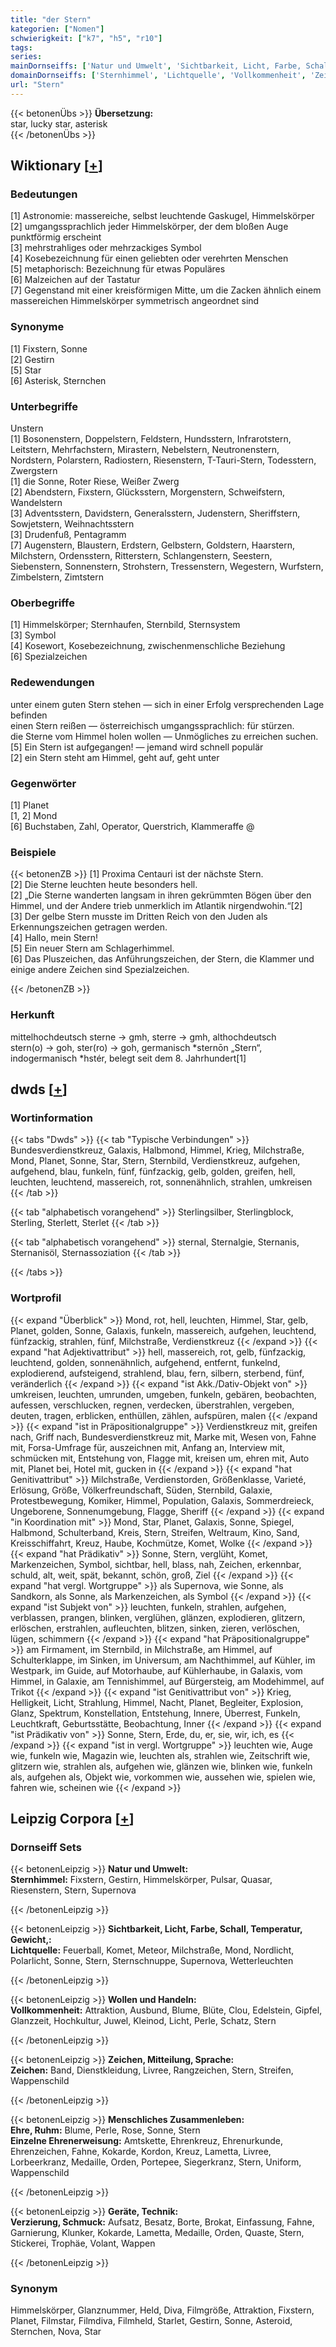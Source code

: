 ```yaml
---
title: "der Stern"
kategorien: ["Nomen"]
schwierigkeit: ["k7", "h5", "r10"]
tags:
series:
mainDornseiffs: ['Natur und Umwelt', 'Sichtbarkeit, Licht, Farbe, Schall, Temperatur, Gewicht,', 'Wollen und Handeln', 'Zeichen, Mitteilung, Sprache', 'Menschliches Zusammenleben', 'Geräte, Technik']
domainDornseiffs: ['Sternhimmel', 'Lichtquelle', 'Vollkommenheit', 'Zeichen', 'Ehre, Ruhm', 'Einzelne Ehrenerweisung', 'Verzierung, Schmuck']
url: "Stern"
---
```


{{< betonenÜbs >}}
**Übersetzung:**  
star, lucky star, asterisk  
{{< /betonenÜbs >}}

## Wiktionary [[+](https://de.wiktionary.org/wiki/Stern)]

### Bedeutungen
[1] Astronomie: massereiche, selbst leuchtende Gaskugel, Himmelskörper  
[2] umgangssprachlich jeder Himmelskörper, der dem bloßen Auge punktförmig erscheint  
[3] mehrstrahliges oder mehrzackiges Symbol  
[4] Kosebezeichnung für einen geliebten oder verehrten Menschen  
[5] metaphorisch: Bezeichnung für etwas Populäres  
[6] Malzeichen auf der Tastatur  
[7] Gegenstand mit einer kreisförmigen Mitte, um die Zacken ähnlich einem massereichen Himmelskörper symmetrisch angeordnet sind  

### Synonyme
[1] Fixstern, Sonne  
[2] Gestirn  
[5] Star  
[6] Asterisk, Sternchen  

### Unterbegriffe
Unstern  
[1] Bosonenstern, Doppelstern, Feldstern, Hundsstern, Infrarotstern, Leitstern, Mehrfachstern, Mirastern, Nebelstern, Neutronenstern, Nordstern, Polarstern, Radiostern, Riesenstern, T-Tauri-Stern, Todesstern, Zwergstern  
[1] die Sonne, Roter Riese, Weißer Zwerg  
[2] Abendstern, Fixstern, Glücksstern, Morgenstern, Schweifstern, Wandelstern  
[3] Adventsstern, Davidstern, Generalsstern, Judenstern, Sheriffstern, Sowjetstern, Weihnachtsstern  
[3] Drudenfuß, Pentagramm  
[7] Augenstern, Blaustern, Erdstern, Gelbstern, Goldstern, Haarstern, Milchstern, Ordensstern, Ritterstern, Schlangenstern, Seestern, Siebenstern, Sonnenstern, Strohstern, Tressenstern, Wegestern, Wurfstern, Zimbelstern, Zimtstern  

### Oberbegriffe
[1] Himmelskörper; Sternhaufen, Sternbild, Sternsystem  
[3] Symbol  
[4] Kosewort, Kosebezeichnung, zwischenmenschliche Beziehung  
[6] Spezialzeichen  

### Redewendungen
unter einem guten Stern stehen — sich in einer Erfolg versprechenden Lage befinden  
einen Stern reißen — österreichisch umgangssprachlich: für stürzen.  
die Sterne vom Himmel holen wollen — Unmögliches zu erreichen suchen.  
[5] Ein Stern ist aufgegangen! — jemand wird schnell populär  
[2] ein Stern steht am Himmel, geht auf, geht unter  

### Gegenwörter
[1] Planet  
[1, 2] Mond  
[6] Buchstaben, Zahl, Operator, Querstrich, Klammeraffe @  

### Beispiele
{{< betonenZB >}}
[1] Proxima Centauri ist der nächste Stern.  
[2] Die Sterne leuchten heute besonders hell.  
[2] „Die Sterne wanderten langsam in ihren gekrümmten Bögen über den Himmel, und der Andere trieb unmerklich im Atlantik nirgendwohin.“[2]  
[3] Der gelbe Stern musste im Dritten Reich von den Juden als Erkennungszeichen getragen werden.  
[4] Hallo, mein Stern!  
[5] Ein neuer Stern am Schlagerhimmel.  
[6] Das Pluszeichen, das Anführungszeichen, der Stern, die Klammer und einige andere Zeichen sind Spezialzeichen.  

{{< /betonenZB >}}
### Herkunft
mittelhochdeutsch sterne → gmh, sterre → gmh, althochdeutsch stern(o) → goh, ster(ro) → goh, germanisch *sternōn „Stern“, indogermanisch *hstér, belegt seit dem 8. Jahrhundert[1]  



## dwds [[+](https://www.dwds.de/wb/Stern)]

### Wortinformation
{{< tabs "Dwds" >}}
{{< tab "Typische Verbindungen" >}}
Bundesverdienstkreuz, Galaxis, Halbmond, Himmel, Krieg, Milchstraße, Mond, Planet, Sonne, Star, Stern, Sternbild, Verdienstkreuz, aufgehen, aufgehend, blau, funkeln, fünf, fünfzackig, gelb, golden, greifen, hell, leuchten, leuchtend, massereich, rot, sonnenähnlich, strahlen, umkreisen
{{< /tab >}}

{{< tab "alphabetisch vorangehend" >}}
Sterlingsilber, Sterlingblock, Sterling, Sterlett, Sterlet
{{< /tab >}}

{{< tab "alphabetisch vorangehend" >}}
sternal, Sternalgie, Sternanis, Sternanisöl, Sternassoziation
{{< /tab >}}

{{< /tabs >}}

### Wortprofil
{{< expand "Überblick" >}} Mond, rot, hell, leuchten, Himmel, Star, gelb, Planet, golden, Sonne, Galaxis, funkeln, massereich, aufgehen, leuchtend, fünfzackig, strahlen, fünf, Milchstraße, Verdienstkreuz {{< /expand >}}
{{< expand "hat Adjektivattribut" >}} hell, massereich, rot, gelb, fünfzackig, leuchtend, golden, sonnenähnlich, aufgehend, entfernt, funkelnd, explodierend, aufsteigend, strahlend, blau, fern, silbern, sterbend, fünf, veränderlich {{< /expand >}}
{{< expand "ist Akk./Dativ-Objekt von" >}} umkreisen, leuchten, umrunden, umgeben, funkeln, gebären, beobachten, aufessen, verschlucken, regnen, verdecken, überstrahlen, vergeben, deuten, tragen, erblicken, enthüllen, zählen, aufspüren, malen {{< /expand >}}
{{< expand "ist in Präpositionalgruppe" >}} Verdienstkreuz mit, greifen nach, Griff nach, Bundesverdienstkreuz mit, Marke mit, Wesen von, Fahne mit, Forsa-Umfrage für, auszeichnen mit, Anfang an, Interview mit, schmücken mit, Entstehung von, Flagge mit, kreisen um, ehren mit, Auto mit, Planet bei, Hotel mit, gucken in {{< /expand >}}
{{< expand "hat Genitivattribut" >}} Milchstraße, Verdienstorden, Größenklasse, Varieté, Erlösung, Größe, Völkerfreundschaft, Süden, Sternbild, Galaxie, Protestbewegung, Komiker, Himmel, Population, Galaxis, Sommerdreieck, Ungeborene, Sonnenumgebung, Flagge, Sheriff {{< /expand >}}
{{< expand "in Koordination mit" >}} Mond, Star, Planet, Galaxis, Sonne, Spiegel, Halbmond, Schulterband, Kreis, Stern, Streifen, Weltraum, Kino, Sand, Kreisschiffahrt, Kreuz, Haube, Kochmütze, Komet, Wolke {{< /expand >}}
{{< expand "hat Prädikativ" >}} Sonne, Stern, verglüht, Komet, Markenzeichen, Symbol, sichtbar, hell, blass, nah, Zeichen, erkennbar, schuld, alt, weit, spät, bekannt, schön, groß, Ziel {{< /expand >}}
{{< expand "hat vergl. Wortgruppe" >}} als Supernova, wie Sonne, als Sandkorn, als Sonne, als Markenzeichen, als Symbol {{< /expand >}}
{{< expand "ist Subjekt von" >}} leuchten, funkeln, strahlen, aufgehen, verblassen, prangen, blinken, verglühen, glänzen, explodieren, glitzern, erlöschen, erstrahlen, aufleuchten, blitzen, sinken, zieren, verlöschen, lügen, schimmern {{< /expand >}}
{{< expand "hat Präpositionalgruppe" >}} am Firmament, im Sternbild, in Milchstraße, am Himmel, auf Schulterklappe, im Sinken, im Universum, am Nachthimmel, auf Kühler, im Westpark, im Guide, auf Motorhaube, auf Kühlerhaube, in Galaxis, vom Himmel, in Galaxie, am Tennishimmel, auf Bürgersteig, am Modehimmel, auf Trikot {{< /expand >}}
{{< expand "ist Genitivattribut von" >}} Krieg, Helligkeit, Licht, Strahlung, Himmel, Nacht, Planet, Begleiter, Explosion, Glanz, Spektrum, Konstellation, Entstehung, Innere, Überrest, Funkeln, Leuchtkraft, Geburtsstätte, Beobachtung, Inner {{< /expand >}}
{{< expand "ist Prädikativ von" >}} Sonne, Stern, Erde, du, er, sie, wir, ich, es {{< /expand >}}
{{< expand "ist in vergl. Wortgruppe" >}} leuchten wie, Auge wie, funkeln wie, Magazin wie, leuchten als, strahlen wie, Zeitschrift wie, glitzern wie, strahlen als, aufgehen wie, glänzen wie, blinken wie, funkeln als, aufgehen als, Objekt wie, vorkommen wie, aussehen wie, spielen wie, fahren wie, scheinen wie {{< /expand >}}

## Leipzig Corpora [[+](https://corpora.uni-leipzig.de/en/res?word=Stern&corpusId=deu_newscrawl-public_2018)]

### Dornseiff Sets
{{< betonenLeipzig >}}
**Natur und Umwelt:**  
**Sternhimmel:** Fixstern, Gestirn, Himmelskörper, Pulsar, Quasar, Riesenstern, Stern, Supernova  

{{< /betonenLeipzig >}}


{{< betonenLeipzig >}}
**Sichtbarkeit, Licht, Farbe, Schall, Temperatur, Gewicht,:**  
**Lichtquelle:** Feuerball, Komet, Meteor, Milchstraße, Mond, Nordlicht, Polarlicht, Sonne, Stern, Sternschnuppe, Supernova, Wetterleuchten  

{{< /betonenLeipzig >}}


{{< betonenLeipzig >}}
**Wollen und Handeln:**  
**Vollkommenheit:** Attraktion, Ausbund, Blume, Blüte, Clou, Edelstein, Gipfel, Glanzzeit, Hochkultur, Juwel, Kleinod, Licht, Perle, Schatz, Stern  

{{< /betonenLeipzig >}}


{{< betonenLeipzig >}}
**Zeichen, Mitteilung, Sprache:**  
**Zeichen:** Band, Dienstkleidung, Livree, Rangzeichen, Stern, Streifen, Wappenschild  

{{< /betonenLeipzig >}}


{{< betonenLeipzig >}}
**Menschliches Zusammenleben:**  
**Ehre, Ruhm:** Blume, Perle, Rose, Sonne, Stern  
**Einzelne Ehrenerweisung:** Amtskette, Ehrenkreuz, Ehrenurkunde, Ehrenzeichen, Fahne, Kokarde, Kordon, Kreuz, Lametta, Livree, Lorbeerkranz, Medaille, Orden, Portepee, Siegerkranz, Stern, Uniform, Wappenschild  

{{< /betonenLeipzig >}}


{{< betonenLeipzig >}}
**Geräte, Technik:**  
**Verzierung, Schmuck:** Aufsatz, Besatz, Borte, Brokat, Einfassung, Fahne, Garnierung, Klunker, Kokarde, Lametta, Medaille, Orden, Quaste, Stern, Stickerei, Trophäe, Volant, Wappen  

{{< /betonenLeipzig >}}

### Synonym
Himmelskörper, Glanznummer, Held, Diva, Filmgröße, Attraktion, Fixstern, Planet, Filmstar, Filmdiva, Filmheld, Starlet, Gestirn, Sonne, Asteroid, Sternchen, Nova, Star

